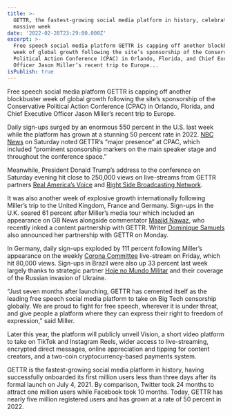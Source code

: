 ```yaml
---
title: >-
  GETTR, the fastest-growing social media platform in history, celebrates
  massive week
date: '2022-02-28T23:29:00.000Z'
excerpt: >-
  Free speech social media platform GETTR is capping off another blockbuster
  week of global growth following the site’s sponsorship of the Conservative
  Political Action Conference (CPAC) in Orlando, Florida, and Chief Executive
  Officer Jason Miller’s recent trip to Europe...
isPublish: true
---
```


Free speech social media platform GETTR is capping off another blockbuster week of global growth following the site’s sponsorship of the Conservative Political Action Conference (CPAC) in Orlando, Florida, and Chief Executive Officer Jason Miller’s recent trip to Europe. 

Daily sign-ups surged by an enormous 550 percent in the U.S. last week while the platform has grown at a stunning 50 percent rate in 2022. [NBC News](https://www.nbcnews.com/tech/tech-news/conservatives-slam-big-tech-cpac-touting-parallel-economy-rcna17763) on Saturday noted GETTR’s “major presence” at CPAC, which included “prominent sponsorship markers on the main speaker stage and throughout the conference space.” 

Meanwhile, President Donald Trump’s address to the conference on Saturday evening hit close to 250,000 views on live-streams from GETTR partners [Real America’s Voice](https://gettr.com/user/RealAmVoice) and [Right Side Broadcasting Network](https://gettr.com/user/rsbnetwork).

It was also another week of explosive growth internationally following Miller’s trip to the United Kingdom, France and Germany. Sign-ups in the U.K. soared 61 percent after Miller’s media tour which included an appearance on GB News alongside commentator [Maajid Nawaz](https://gettr.com/user/maajidnawaz), who recently inked a content partnership with GETTR. Writer [Dominique Samuels](https://gettr.com/user/dominiquetaegon) also announced her partnership with GETTR on Monday.

In Germany, daily sign-ups exploded by 111 percent following Miller’s appearance on the weekly [Corona Committee](https://gettr.com/user/coronaausschuss) live-stream on Friday, which hit 80,000 views. Sign-ups in Brazil were also up 33 percent last week largely thanks to strategic partner [Hoje no Mundo Militar](https://gettr.com/user/hoje_no) and their coverage of the Russian invasion of Ukraine.

“Just seven months after launching, GETTR has cemented itself as the leading free speech social media platform to take on Big Tech censorship globally. We are proud to fight for free speech, wherever it is under threat, and give people a platform where they can express their right to freedom of expression,” said Miller.

Later this year, the platform will publicly unveil Vision, a short video platform to take on TikTok and Instagram Reels, wider access to live-streaming, encrypted direct messages, online appreciation and tipping for content creators, and a two-coin cryptocurrency-based payments system.

GETTR is the fastest-growing social media platform in history, having successfully onboarded its first million users less than three days after its formal launch on July 4, 2021. By comparison, Twitter took 24 months to attract one million users while Facebook took 10 months. Today, GETTR has nearly five million registered users and has grown at a rate of 50 percent in 2022.
